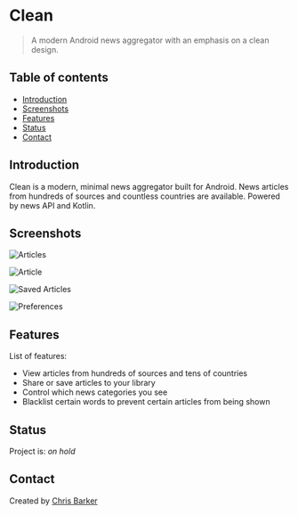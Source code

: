 # Clean
> A modern Android news aggregator with an emphasis on a clean design.

## Table of contents
* [Introduction](#introduction)
* [Screenshots](#screenshots)
* [Features](#features)
* [Status](#status)
* [Contact](#contact)

## Introduction
Clean is a modern, minimal news aggregator built for Android. News articles from hundreds of sources and countless countries are available. Powered by news API and Kotlin.

## Screenshots

![Articles](./images/articles.png "A view of all the articles")

![Article](./images/article.png "An opened article")

![Saved Articles](./images/saved.png "Saved articles")

![Preferences](./images/preferences.png "User preferences")

## Features
List of features:
* View articles from hundreds of sources and tens of countries
* Share or save articles to your library
* Control which news categories you see
* Blacklist certain words to prevent certain articles from being shown

## Status
Project is: _on hold_

## Contact
Created by [Chris Barker](https://github.com/barkerchris)